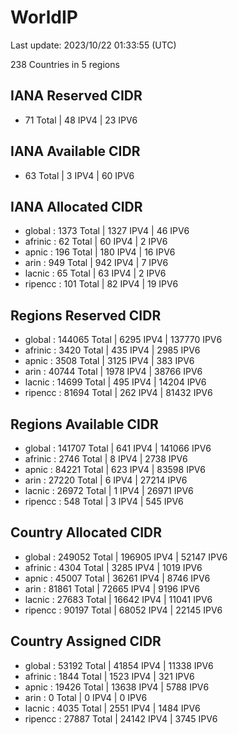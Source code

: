 # WorldIP

Last update: 2023/10/22 01:33:55 (UTC)

238 Countries in 5 regions

## IANA Reserved CIDR

- 71 Total | 48 IPV4 | 23 IPV6

## IANA Available CIDR

- 63 Total | 3 IPV4 | 60 IPV6

## IANA Allocated CIDR

- global : 1373 Total | 1327 IPV4 | 46 IPV6
- afrinic : 62 Total | 60 IPV4 | 2 IPV6
- apnic : 196 Total | 180 IPV4 | 16 IPV6
- arin : 949 Total | 942 IPV4 | 7 IPV6
- lacnic : 65 Total | 63 IPV4 | 2 IPV6
- ripencc : 101 Total | 82 IPV4 | 19 IPV6

## Regions Reserved CIDR

- global : 144065 Total | 6295 IPV4 | 137770 IPV6
- afrinic : 3420 Total | 435 IPV4 | 2985 IPV6
- apnic : 3508 Total | 3125 IPV4 | 383 IPV6
- arin : 40744 Total | 1978 IPV4 | 38766 IPV6
- lacnic : 14699 Total | 495 IPV4 | 14204 IPV6
- ripencc : 81694 Total | 262 IPV4 | 81432 IPV6

## Regions Available CIDR

- global : 141707 Total | 641 IPV4 | 141066 IPV6
- afrinic : 2746 Total | 8 IPV4 | 2738 IPV6
- apnic : 84221 Total | 623 IPV4 | 83598 IPV6
- arin : 27220 Total | 6 IPV4 | 27214 IPV6
- lacnic : 26972 Total | 1 IPV4 | 26971 IPV6
- ripencc : 548 Total | 3 IPV4 | 545 IPV6

## Country Allocated CIDR

- global : 249052 Total | 196905 IPV4 | 52147 IPV6
- afrinic : 4304 Total | 3285 IPV4 | 1019 IPV6
- apnic : 45007 Total | 36261 IPV4 | 8746 IPV6
- arin : 81861 Total | 72665 IPV4 | 9196 IPV6
- lacnic : 27683 Total | 16642 IPV4 | 11041 IPV6
- ripencc : 90197 Total | 68052 IPV4 | 22145 IPV6

## Country Assigned CIDR

- global : 53192 Total | 41854 IPV4 | 11338 IPV6
- afrinic : 1844 Total | 1523 IPV4 | 321 IPV6
- apnic : 19426 Total | 13638 IPV4 | 5788 IPV6
- arin : 0 Total | 0 IPV4 | 0 IPV6
- lacnic : 4035 Total | 2551 IPV4 | 1484 IPV6
- ripencc : 27887 Total | 24142 IPV4 | 3745 IPV6
